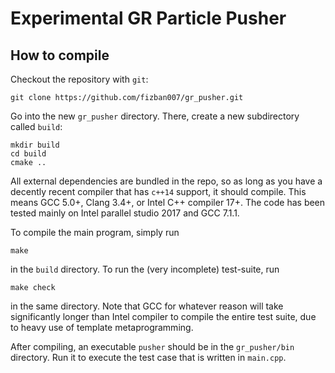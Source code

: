 # Experimental GR Particle Pusher

## How to compile

Checkout the repository with `git`:

    git clone https://github.com/fizban007/gr_pusher.git

Go into the new `gr_pusher` directory. There, create a new subdirectory called `build`:

    mkdir build
    cd build
    cmake ..

All external dependencies are bundled in the repo, so as long as you have a
decently recent compiler that has `c++14` support, it should compile. This means
GCC 5.0+, Clang 3.4+, or Intel C++ compiler 17+. The code has been tested mainly
on Intel parallel studio 2017 and GCC 7.1.1.

To compile the main program, simply run

    make

in the `build` directory. To run the (very incomplete) test-suite, run

    make check

in the same directory. Note that GCC for whatever reason will take significantly
longer than Intel compiler to compile the entire test suite, due to heavy use of
template metaprogramming.

After compiling, an executable `pusher` should be in the `gr_pusher/bin`
directory. Run it to execute the test case that is written in `main.cpp`.
